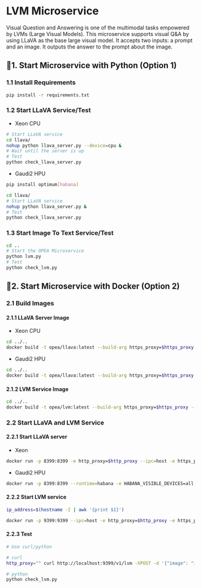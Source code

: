 # LVM Microservice

Visual Question and Answering is one of the multimodal tasks empowered by LVMs (Large Visual Models). This microservice supports visual Q&A by using LLaVA as the base large visual model. It accepts two inputs: a prompt and an image. It outputs the answer to the prompt about the image.

## 🚀1. Start Microservice with Python (Option 1)

### 1.1 Install Requirements

```bash
pip install -r requirements.txt
```

### 1.2 Start LLaVA Service/Test

- Xeon CPU

```bash
# Start LLaVA service
cd llava/
nohup python llava_server.py --device=cpu &
# Wait until the server is up
# Test
python check_llava_server.py
```

- Gaudi2 HPU

```bash
pip install optimum[habana]
```

```bash
cd llava/
# Start LLaVA service
nohup python llava_server.py &
# Test
python check_llava_server.py
```

### 1.3 Start Image To Text Service/Test

```bash
cd ..
# Start the OPEA Microservice
python lvm.py
# Test
python check_lvm.py
```

## 🚀2. Start Microservice with Docker (Option 2)

### 2.1 Build Images

#### 2.1.1 LLaVA Server Image

- Xeon CPU

```bash
cd ../..
docker build -t opea/llava:latest --build-arg https_proxy=$https_proxy --build-arg http_proxy=$http_proxy -f comps/lvms/llava/Dockerfile .
```

- Gaudi2 HPU

```bash
cd ../..
docker build -t opea/llava:latest --build-arg https_proxy=$https_proxy --build-arg http_proxy=$http_proxy -f comps/lvms/llava/Dockerfile_hpu .
```

#### 2.1.2 LVM Service Image

```bash
cd ../..
docker build -t opea/lvm:latest --build-arg https_proxy=$https_proxy --build-arg http_proxy=$http_proxy -f comps/lvms/Dockerfile .
```

### 2.2 Start LLaVA and LVM Service

#### 2.2.1 Start LLaVA server

- Xeon

```bash
docker run -p 8399:8399 -e http_proxy=$http_proxy --ipc=host -e https_proxy=$https_proxy opea/llava:latest
```

- Gaudi2 HPU

```bash
docker run -p 8399:8399 --runtime=habana -e HABANA_VISIBLE_DEVICES=all -e OMPI_MCA_btl_vader_single_copy_mechanism=none --cap-add=sys_nice --ipc=host -e http_proxy=$http_proxy -e https_proxy=$https_proxy opea/llava:latest
```

#### 2.2.2 Start LVM service

```bash
ip_address=$(hostname -I | awk '{print $1}')

docker run -p 9399:9399 --ipc=host -e http_proxy=$http_proxy -e https_proxy=$https_proxy -e LVM_ENDPOINT=http://$ip_address:8399 opea/lvm:latest
```

#### 2.2.3 Test

```bash
# Use curl/python

# curl
http_proxy="" curl http://localhost:9399/v1/lvm -XPOST -d '{"image": "iVBORw0KGgoAAAANSUhEUgAAAAoAAAAKCAYAAACNMs+9AAAAFUlEQVR42mP8/5+hnoEIwDiqkL4KAcT9GO0U4BxoAAAAAElFTkSuQmCC", "prompt":"What is this?"}' -H 'Content-Type: application/json'

# python
python check_lvm.py
```